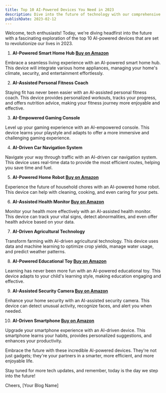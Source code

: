 ```yaml
---
title: Top 10 AI-Powered Devices You Need in 2023
description: Dive into the future of technology with our comprehensive guide to the top 10 AI-powered devices that will revolutionize your life in 2023.
publishDate: 2023-02-12
---
```


Welcome, tech enthusiasts! Today, we're diving headfirst into the future with a fascinating exploration of the top 10 AI-powered devices that are set to revolutionize our lives in 2023.

1. **AI-Powered Smart Home Hub [Buy on Amazon](https://amzn.to/your-affiliate-link)**

Embrace a seamless living experience with an AI-powered smart home hub. This device will integrate various home appliances, managing your home's climate, security, and entertainment effortlessly.

2. **AI-Assisted Personal Fitness Coach**

Staying fit has never been easier with an AI-assisted personal fitness coach. This device provides personalized workouts, tracks your progress, and offers nutrition advice, making your fitness journey more enjoyable and effective.

3. **AI-Empowered Gaming Console**

Level up your gaming experience with an AI-empowered console. This device learns your playstyle and adapts to offer a more immersive and challenging gaming experience.

4. **AI-Driven Car Navigation System**

Navigate your way through traffic with an AI-driven car navigation system. This device uses real-time data to provide the most efficient routes, helping you save time and fuel.

5. **AI-Powered Home Robot [Buy on Amazon](https://amzn.to/your-affiliate-link)**

Experience the future of household chores with an AI-powered home robot. This device can help with cleaning, cooking, and even caring for your pets.

6. **AI-Assisted Health Monitor [Buy on Amazon](https://amzn.to/your-affiliate-link)**

Monitor your health more effectively with an AI-assisted health monitor. This device can track your vital signs, detect abnormalities, and even offer health advice based on your data.

7. **AI-Driven Agricultural Technology**

Transform farming with AI-driven agricultural technology. This device uses data and machine learning to optimize crop yields, manage water usage, and predict weather patterns.

8. **AI-Powered Educational Toy [Buy on Amazon](https://amzn.to/your-affiliate-link)**

Learning has never been more fun with an AI-powered educational toy. This device adapts to your child's learning style, making education engaging and effective.

9. **AI-Assisted Security Camera [Buy on Amazon](https://amzn.to/your-affiliate-link)**

Enhance your home security with an AI-assisted security camera. This device can detect unusual activity, recognize faces, and alert you when needed.

10. **AI-Driven Smartphone [Buy on Amazon](https://amzn.to/your-affiliate-link)**

Upgrade your smartphone experience with an AI-driven device. This smartphone learns your habits, provides personalized suggestions, and enhances your productivity.

Embrace the future with these incredible AI-powered devices. They're not just gadgets; they're your partners in a smarter, more efficient, and more enjoyable life.

Stay tuned for more tech updates, and remember, today is the day we step into the future!

Cheers,
[Your Blog Name]
